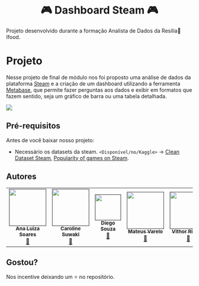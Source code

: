 <h1 align="center">🎮 Dashboard Steam 🎮</h1>

Projeto desenvolvido durante a formação Analista de Dados da Resilia🚀Ifood. 

# Projeto
Nesse projeto de final de módulo nos foi proposto uma análise de dados da plataforma [Steam](https://store.steampowered.com/?l=portuguese) e a criação de um dashboard utilizando a ferramenta [Metabase](https://www.metabase.com/), que permite fazer perguntas aos dados e exibir em formatos que fazem sentido, seja um gráfico de barra ou uma tabela detalhada.

![](https://i.imgur.com/yemQUEk.gif)

## Pré-requisitos

Antes de você baixar nosso projeto:

* Necessário os datasets da steam. `<Disponível/no/Kaggle>` -> [Clean Dataset Steam](https://www.kaggle.com/nikdavis/steam-store-games), [Popularity of games on Steam](https://www.kaggle.com/michau96/popularity-of-games-on-steam).



## Autores

<table>
  <tr>
    <td align="center"><a href=""><img src="https://media-exp1.licdn.com/dms/image/C4E03AQEphH4jIspIgA/profile-displayphoto-shrink_800_800/0/1579714976583?e=1627516800&v=beta&t=T1XQWKCH7IOi3cOU_iFohfn9j_eBB8Q3C2YQ3iYgYQw" width="100px;" alt=""/><br /><sub><b>Ana Luiza Soares</b></sub></a><br /><a href="https://www.linkedin.com/in/soaresana/" title="Linkedin"></a> <a href="https://github.com/all-contributors/all-contributors/commits?author=kentcdodds"
    title="Linkedin">🔗</a></td>
    <td align="center"><a href=""><img src="https://cdn.discordapp.com/attachments/842838819640442903/847096419680256010/IMG_20210106_113858_114.jpg" width="100px;" alt=""/><br /><sub><b>Caroline Suwaki</b></sub></a><br /><a href="https://www.linkedin.com/in/csuwaki/" title="Linkedin"></a> <a href="https://www.linkedin.com/in/csuwaki/"
    title="Linkedin">🔗</a></td>
    <td align="center"><a href=""><img src="https://cdn.discordapp.com/attachments/810258370451865660/847096621828407348/FOTO_DIEGO.jpg" width="70px;" alt=""/><br /><sub><b>Diego Souza</b></sub></a><br /><a href="https://github.com/D20go" title="Linkedin"></a> <a href="https://github.com/D20go"
    title="Linkedin">🔗</a></td>
    <td align="center"><a href=""><img src="https://avatars.githubusercontent.com/u/72558697?v=4" width="100px;" alt=""/><br /><sub><b>Mateus Varelo</b></sub></a><br /><a href="https://www.linkedin.com/in/mateus-varelo-492180aa/" title="Linkedin"></a> <a href="https://www.linkedin.com/in/mateus-varelo-492180aa/"
    title="Linkedin">🔗</a></td>
     <td align="center"><a href=""><img src="https://media-exp1.licdn.com/dms/image/C4D03AQFpPViamIaVmA/profile-displayphoto-shrink_800_800/0/1613079027780?e=1627516800&v=beta&t=qv2UHD0VvF5fQVIKfr3t1ojdLAt5cxQ_mojEsG6ewQs" width="100px;" alt=""/><br /><sub><b>Vithor Ribeiro</b></sub></a><br /><a href="https://www.linkedin.com/in/vithor-data/" title="Linkedin"></a> <a href="https://www.linkedin.com/in/vithor-data/"
    title="Linkedin">🔗</a></td>

  </tr>
</table>

## Gostou?
Nos incentive deixando um ⭐ no repositório.

